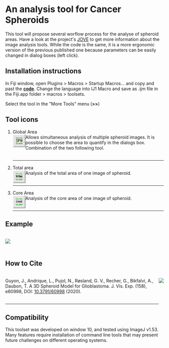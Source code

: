 # An analysis tool for Cancer Spheroids 

This tool will propose several worflow process for the analyse of spheroid areas.
Have a look at the project's [JOVE](https://www.jove.com/v/60998/a-3d-spheroid-model-for-glioblastoma) to get more information about the image analysis tools.
While the code is the same, it is a more ergonomic version of the previous published one because parameters can be easily changed in dialog boxes (left click).


## Installation instructions
In Fiji window, open Plugins > Macros > Startup Macros... and copy and past the __[code](https://github.com/Guyon-J/Macro_for_Spheroid_Analysis/blob/main/Macro_Spheroid_v2.ijm)__. 
Change the language into IJ1 Macro and save as .ijm file in the Fiji.app folder > macros > toolsets.

Select the tool in the "More Tools" menu (**>>**)


## Tool icons
1. Global Area <br> <img align='left' src="https://github.com/Guyon-J/Macro_for_Spheroid_Analysis/blob/main/Images/SPH.png" height='40'/> Allows simultaneous analysis of multiple spheroid images. It is possible to choose the area to quantify in the dialogs box. Combination of the two following tool. <br><br><hr>
2. Total area <br> <img align='left' src="https://github.com/Guyon-J/Macro_for_Spheroid_Analysis/blob/main/Images/TOTAL.png" height='40'/> Analysis of the total area of one image of spheroid. <br><br><hr>
3. Core Area <br> <img align='left' src="https://github.com/Guyon-J/Macro_for_Spheroid_Analysis/blob/main/Images/CORE.png" height='40'/> Analysis of the core area of one image of spheroid. <br><br><hr>

## Example
<br> <img src="https://github.com/Guyon-J/Macro_for_Spheroid_Analysis/blob/main/Images/Spheroid_ROI/Presentation.png" height='400'/><br>
<br>

## How to Cite
<br> [<img align='right' src="https://www.jove.com/img/logo_share.jpg" height='100'/>](https://www.jove.com/t/60998?language=French)
Guyon, J., Andrique, L., Pujol, N., Røsland, G. V., Recher, G., Bikfalvi, A., Daubon, T. A 3D Spheroid Model for Glioblastoma. J. Vis. Exp. (158), e60998, DOI: [10.3791/60998](https://www.jove.com/t/60998?language=French) (2020). <br><br><hr>




## Compatibility

This toolset was developed on window 10, and tested using ImageJ v1.53. Many features require installation of command line tools that may present future challenges on different operating systems.
